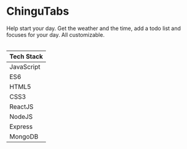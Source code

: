 <h1>ChinguTabs</h1>
Help start your day. Get the weather and the time, add a todo list and focuses for your day. All customizable.
<br />
<br />

| Tech Stack  |
| ------------- | 
| JavaScript |
| ES6  |
| HTML5  |
| CSS3  |
| ReactJS  |
| NodeJS  |
| Express  |
| MongoDB  |
